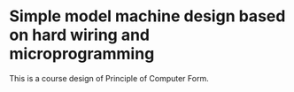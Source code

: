 # Simple model machine design based on hard wiring and microprogramming

This is a course design of Principle of Computer Form.
